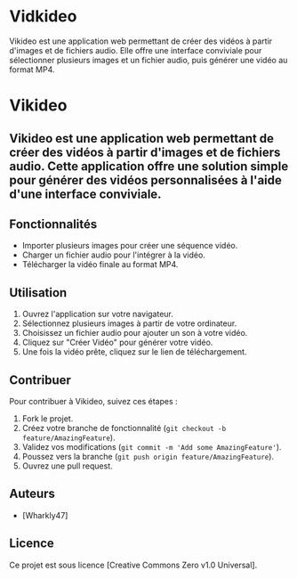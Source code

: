 # Vidkideo
 Vikideo est une application web permettant de créer des vidéos à partir d'images et de fichiers audio. Elle offre une interface conviviale pour sélectionner plusieurs images et un fichier audio, puis générer une vidéo au format MP4.
# Vikideo

## Vikideo est une application web permettant de créer des vidéos à partir d'images et de fichiers audio. Cette application offre une solution simple pour générer des vidéos personnalisées à l'aide d'une interface conviviale.

## Fonctionnalités
- Importer plusieurs images pour créer une séquence vidéo.
- Charger un fichier audio pour l'intégrer à la vidéo.
- Télécharger la vidéo finale au format MP4.

## Utilisation
1. Ouvrez l'application sur votre navigateur.
2. Sélectionnez plusieurs images à partir de votre ordinateur.
3. Choisissez un fichier audio pour ajouter un son à votre vidéo.
4. Cliquez sur "Créer Vidéo" pour générer votre vidéo.
5. Une fois la vidéo prête, cliquez sur le lien de téléchargement.

## Contribuer
Pour contribuer à Vikideo, suivez ces étapes :
1. Fork le projet.
2. Créez votre branche de fonctionnalité (`git checkout -b feature/AmazingFeature`).
3. Validez vos modifications (`git commit -m 'Add some AmazingFeature'`).
4. Poussez vers la branche (`git push origin feature/AmazingFeature`).
5. Ouvrez une pull request.

## Auteurs
- [Wharkly47]

## Licence
Ce projet est sous licence [Creative Commons Zero v1.0 Universal].
